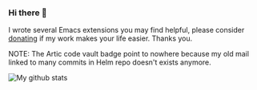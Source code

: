 ### Hi there 👋

I wrote several Emacs extensions you may find helpful, please consider [donating](https://www.paypal.me/tvolpiatto) if my work makes your life easier.  Thanks you.

NOTE: The Artic code vault badge point to nowhere because my old mail linked to many commits in Helm repo doesn't exists anymore.

![My github stats](https://github-readme-stats.vercel.app/api?username=thierryvolpiatto)

<!--
**thierryvolpiatto/thierryvolpiatto** is a ✨ _special_ ✨ repository because its `README.md` (this file) appears on your GitHub profile.

Here are some ideas to get you started:

- 🔭 I’m currently working on ...
- 🌱 I’m currently learning ...
- 👯 I’m looking to collaborate on ...
- 🤔 I’m looking for help with ...
- 💬 Ask me about ...
- 📫 How to reach me: ...
- 😄 Pronouns: ...
- ⚡ Fun fact: ...
-->
